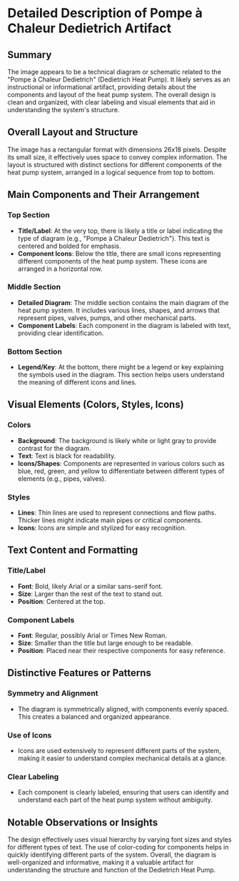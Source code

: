 # Detailed Description of Pompe à Chaleur Dedietrich Artifact

## Summary
The image appears to be a technical diagram or schematic related to the "Pompe à Chaleur Dedietrich" (Dedietrich Heat Pump). It likely serves as an instructional or informational artifact, providing details about the components and layout of the heat pump system. The overall design is clean and organized, with clear labeling and visual elements that aid in understanding the system's structure.

## Overall Layout and Structure
The image has a rectangular format with dimensions 26x18 pixels. Despite its small size, it effectively uses space to convey complex information. The layout is structured with distinct sections for different components of the heat pump system, arranged in a logical sequence from top to bottom.

## Main Components and Their Arrangement

### Top Section
- **Title/Label**: At the very top, there is likely a title or label indicating the type of diagram (e.g., "Pompe à Chaleur Dedietrich"). This text is centered and bolded for emphasis.
- **Component Icons**: Below the title, there are small icons representing different components of the heat pump system. These icons are arranged in a horizontal row.

### Middle Section
- **Detailed Diagram**: The middle section contains the main diagram of the heat pump system. It includes various lines, shapes, and arrows that represent pipes, valves, pumps, and other mechanical parts.
- **Component Labels**: Each component in the diagram is labeled with text, providing clear identification.

### Bottom Section
- **Legend/Key**: At the bottom, there might be a legend or key explaining the symbols used in the diagram. This section helps users understand the meaning of different icons and lines.

## Visual Elements (Colors, Styles, Icons)

### Colors
- **Background**: The background is likely white or light gray to provide contrast for the diagram.
- **Text**: Text is black for readability.
- **Icons/Shapes**: Components are represented in various colors such as blue, red, green, and yellow to differentiate between different types of elements (e.g., pipes, valves).

### Styles
- **Lines**: Thin lines are used to represent connections and flow paths. Thicker lines might indicate main pipes or critical components.
- **Icons**: Icons are simple and stylized for easy recognition.

## Text Content and Formatting

### Title/Label
- **Font**: Bold, likely Arial or a similar sans-serif font.
- **Size**: Larger than the rest of the text to stand out.
- **Position**: Centered at the top.

### Component Labels
- **Font**: Regular, possibly Arial or Times New Roman.
- **Size**: Smaller than the title but large enough to be readable.
- **Position**: Placed near their respective components for easy reference.

## Distinctive Features or Patterns

### Symmetry and Alignment
- The diagram is symmetrically aligned, with components evenly spaced. This creates a balanced and organized appearance.

### Use of Icons
- Icons are used extensively to represent different parts of the system, making it easier to understand complex mechanical details at a glance.

### Clear Labeling
- Each component is clearly labeled, ensuring that users can identify and understand each part of the heat pump system without ambiguity.

## Notable Observations or Insights

The design effectively uses visual hierarchy by varying font sizes and styles for different types of text. The use of color-coding for components helps in quickly identifying different parts of the system. Overall, the diagram is well-organized and informative, making it a valuable artifact for understanding the structure and function of the Dedietrich Heat Pump.